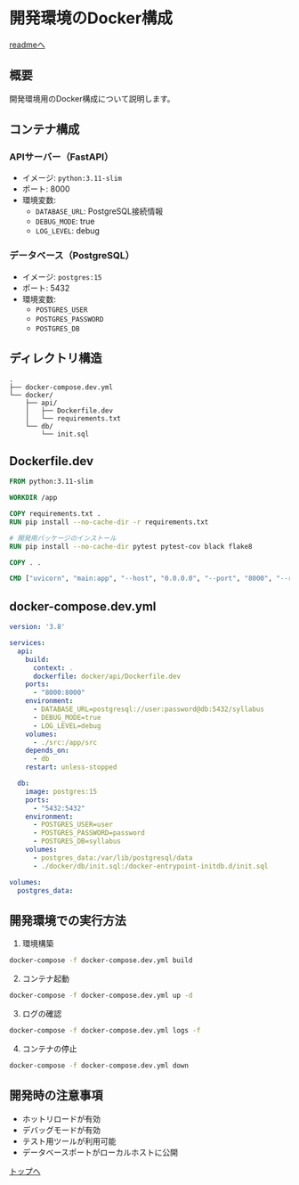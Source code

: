 # 開発環境のDocker構成
[readmeへ](../README.md)

## 概要
開発環境用のDocker構成について説明します。

## コンテナ構成

### APIサーバー（FastAPI）
- イメージ: `python:3.11-slim`
- ポート: 8000
- 環境変数:
  - `DATABASE_URL`: PostgreSQL接続情報
  - `DEBUG_MODE`: true
  - `LOG_LEVEL`: debug

### データベース（PostgreSQL）
- イメージ: `postgres:15`
- ポート: 5432
- 環境変数:
  - `POSTGRES_USER`
  - `POSTGRES_PASSWORD`
  - `POSTGRES_DB`

## ディレクトリ構造
```
.
├── docker-compose.dev.yml
└── docker/
    ├── api/
    │   ├── Dockerfile.dev
    │   └── requirements.txt
    └── db/
        └── init.sql
```

## Dockerfile.dev
```dockerfile
FROM python:3.11-slim

WORKDIR /app

COPY requirements.txt .
RUN pip install --no-cache-dir -r requirements.txt

# 開発用パッケージのインストール
RUN pip install --no-cache-dir pytest pytest-cov black flake8

COPY . .

CMD ["uvicorn", "main:app", "--host", "0.0.0.0", "--port", "8000", "--reload"]
```

## docker-compose.dev.yml
```yaml
version: '3.8'

services:
  api:
    build:
      context: .
      dockerfile: docker/api/Dockerfile.dev
    ports:
      - "8000:8000"
    environment:
      - DATABASE_URL=postgresql://user:password@db:5432/syllabus
      - DEBUG_MODE=true
      - LOG_LEVEL=debug
    volumes:
      - ./src:/app/src
    depends_on:
      - db
    restart: unless-stopped

  db:
    image: postgres:15
    ports:
      - "5432:5432"
    environment:
      - POSTGRES_USER=user
      - POSTGRES_PASSWORD=password
      - POSTGRES_DB=syllabus
    volumes:
      - postgres_data:/var/lib/postgresql/data
      - ./docker/db/init.sql:/docker-entrypoint-initdb.d/init.sql

volumes:
  postgres_data:
```

## 開発環境での実行方法

1. 環境構築
```bash
docker-compose -f docker-compose.dev.yml build
```

2. コンテナ起動
```bash
docker-compose -f docker-compose.dev.yml up -d
```

3. ログの確認
```bash
docker-compose -f docker-compose.dev.yml logs -f
```

4. コンテナの停止
```bash
docker-compose -f docker-compose.dev.yml down
```

## 開発時の注意事項
- ホットリロードが有効
- デバッグモードが有効
- テスト用ツールが利用可能
- データベースポートがローカルホストに公開 

[トップへ](#)